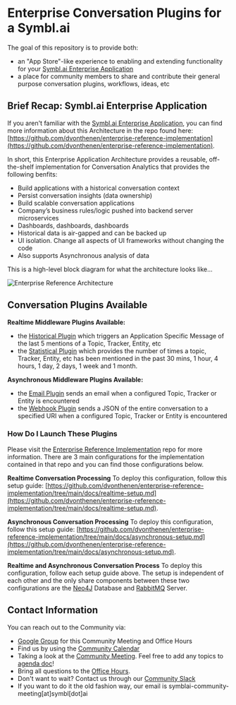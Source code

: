 # Enterprise Conversation Plugins for a Symbl.ai

The goal of this repository is to provide both:

- an "App Store"-like experience to enabling and extending functionality for your [Symbl.ai Enterprise Application](https://github.com/dvonthenen/enterprise-reference-implementation)
- a place for community members to share and contribute their general purpose conversation plugins, workflows, ideas, etc

## Brief Recap: Symbl.ai Enterprise Application

If you aren't familiar with the [Symbl.ai Enterprise Application](https://github.com/dvonthenen/enterprise-reference-implementation), you can find more information about this Architecture in the repo found here: [https://github.com/dvonthenen/enterprise-reference-implementation](https://github.com/dvonthenen/enterprise-reference-implementation).

In short, this Enterprise Application Architecture provides a reusable, off-the-shelf implementation for Conversation Analytics that provides the following benfits:

- Build applications with a historical conversation context
- Persist conversation insights (data ownership)
- Build scalable conversation applications
- Company’s business rules/logic pushed into backend server microservices
- Dashboards, dashboards, dashboards
- Historical data is air-gapped and can be backed up
- UI isolation. Change all aspects of UI frameworks without changing the code
- Also supports Asynchronous analysis of data

This is a high-level block diagram for what the architecture looks like...

![Enterprise Reference Architecture](https://github.com/dvonthenen/enterprise-reference-implementation/blob/main/docs/images/enterprise-architecture.png?raw=true)

## Conversation Plugins Available

**Realtime Middleware Plugins Available:**

- the [Historical Plugin](https://github.com/dvonthenen/enterprise-conversation-plugins/tree/main/plugins/realtime/historical) which triggers an Application Specific Message of the last 5 mentions of a Topic, Tracker, Entity, etc
- the [Statistical Plugin](https://github.com/dvonthenen/enterprise-conversation-plugins/tree/main/plugins/realtime/statistical) which provides the number of times a topic, Tracker, Entity, etc has been mentioned in the past 30 mins, 1 hour, 4 hours, 1 day, 2 days, 1 week and 1 month.

**Asynchronous Middleware Plugins Available:**

- the [Email Plugin](https://github.com/dvonthenen/enterprise-conversation-plugins/tree/main/plugins/asynchronous/email) sends an email when a configured Topic, Tracker or Entity is encountered
- the [Webhook Plugin](https://github.com/dvonthenen/enterprise-conversation-plugins/tree/main/plugins/asynchronous/webhook) sends a JSON of the entire conversation to a specified URI when a configured Topic, Tracker or Entity is encountered

### How Do I Launch These Plugins

Please visit the [Enterprise Reference Implementation](https://github.com/dvonthenen/enterprise-reference-implementation) repo for more information. There are 3 main configurations for the implementation contained in that repo and you can find those configurations below.

**Realtime Conversation Processing**
To deploy this configuration, follow this setup guide: [https://github.com/dvonthenen/enterprise-reference-implementation/tree/main/docs/realtime-setup.md](https://github.com/dvonthenen/enterprise-reference-implementation/tree/main/docs/realtime-setup.md).

**Asynchronous Conversation Processing**
To deploy this configuration, follow this setup guide: [https://github.com/dvonthenen/enterprise-reference-implementation/tree/main/docs/asynchronous-setup.md](https://github.com/dvonthenen/enterprise-reference-implementation/tree/main/docs/asynchronous-setup.md).

**Realtime and Asynchronous Conversation Process**
To deploy this configuration, follow each setup guide above. The setup is independent of each other and the only share components between these two configurations are the [Neo4J](https://neo4j.com/) Database and [RabbitMQ](https://rabbitmq.com/) Server.

## Contact Information

You can reach out to the Community via:

- [Google Group][google_group] for this Community Meeting and Office Hours
- Find us by using the [Community Calendar][google_calendar]
- Taking a look at the [Community Meeting][community_meeting]. Feel free to add any topics to [agenda doc][agenda_doc]!
- Bring all questions to the [Office Hours][office_hours].
- Don't want to wait? Contact us through our [Community Slack][slack]
- If you want to do it the old fashion way, our email is symblai-community-meeting\[at\]symbl\[dot\]ai

[google_group]: https://bit.ly/3Cp5c9D
[google_calendar]: https://bit.ly/3jRGEj4
[agenda_doc]: https://bit.ly/3WH4hcO
[community_meeting]: bit.ly/3M13vDg
[office_hours]: bit.ly/3LTbELg
[slack]: https://join.slack.com/t/symbldotai/shared_invite/zt-4sic2s11-D3x496pll8UHSJ89cm78CA
